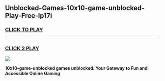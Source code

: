 
## Unblocked-Games-10x10-game-unblocked-Play-Free-lp17i
<h3>
<a href="https://premium76.site?title=10x10-game-unblocked&ref=18A1">CLICK TO PLAY</a></h3>
<hr>

<h3>
<a href="https://premium76.site?title=10x10-game-unblocked&ref=18A1">CLICK 2 PLAY</a>
  
</h3>

<a href="https://premium76.site?title=10x10-game-unblocked&ref=18A1"><img src="https://clearcache.store/games.png"></a>


**10x10-game-unblocked games unblocked: Your Gateway to Fun and Accessible Online Gaming**
